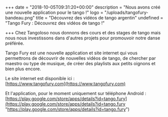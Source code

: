 +++
date = "2018-10-05T09:31:20+00:00"
description = "Nous avons créé une nouvelle application pour le tango !"
logo = "/uploads/tangofury-bandeau.png"
title = "Découvrez des vidéos de tango argentin"
undefined = "Tango Fury : Découvrez des vidéos de tango !"

+++
Chez Tangoloso nous donnons des cours et des stages de tango mais nous nous investissons dans d'autres projets pour promouvoir notre danse préférée.

Tango Fury est une nouvelle application et site internet qui vous permettrons de découvrir de nouvelles vidéos de tango, de chercher par maestro ou type de musique, de créer des playlists aux petits oignons et bien plus encore.

Le site internet est disponible ici :  
[https://www.tangofury.com](https://www.tangofury.com)

Et l'application, pour le moment uniquement sur téléphone Android :  
[https://play.google.com/store/apps/details?id=tango.fury](https://play.google.com/store/apps/details?id=tango.fury "https://play.google.com/store/apps/details?id=tango.fury")